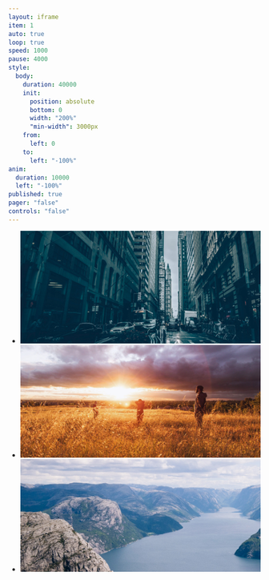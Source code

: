 ```yaml
---
layout: iframe
item: 1
auto: true
loop: true
speed: 1000
pause: 4000
style: 
  body: 
    duration: 40000
    init: 
      position: absolute
      bottom: 0
      width: "200%"
      "min-width": 3000px
    from: 
      left: 0
    to: 
      left: "-100%"
anim: 
  duration: 10000
  left: "-100%"
published: true
pager: "false"
controls: "false"
---
```



- ![City](silex-templates/bg01.jpg)
- ![Nature](silex-templates/bg02.jpg)
- ![Animal](silex-templates/bg03.jpg)
